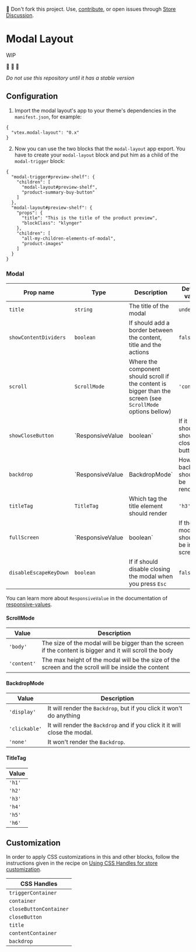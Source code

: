 📢 Don't fork this project. Use, [contribute](https://github.com/vtex-apps/awesome-io#contributing), or open issues through [Store Discussion](https://github.com/vtex-apps/store-discussion).

# Modal Layout

WIP

:construction: :construction: :construction:

*Do not use this repository until it has a stable version*


## Configuration

1. Import the modal layout's app to your theme's dependencies in the `manifest.json`, for example:

```jsonc
{
  "vtex.modal-layout": "0.x"
}
```

2. Now you can use the two blocks that the `modal-layout` app export. You have to create your `modal-layout` block and put him as a child of the `modal-trigger` block:

```jsonc
{
  "modal-trigger#preview-shelf": {
    "children": [
      "modal-layout#preview-shelf",
      "product-summary-buy-button"
    ]
  },
  "modal-layout#preview-shelf": {
    "props": {
      "title": "This is the title of the product preview",
      "blockClass": "klynger"
    },
    "children": [
      "all-my-children-elements-of-modal",
      "product-images"
    ]
  }
}
```

### Modal

| Prop name | Type | Description | Default value |
| --- | --- | --- | --- |
| `title` | `string`| The title of the modal | `undefined` |
| `showContentDividers` | `boolean` | If should add a border between the content, title and the actions | `false` |
| `scroll` | `ScrollMode` | Where the component should scroll if the content is bigger than the screen (see `ScrollMode` options bellow) | `'content'` |
| `showCloseButton`| `ResponsiveValue<boolean> | boolean`| If it should show the close button | `true` |
| `backdrop`| `ResponsiveValue<BackdropMode> | BackdropMode` | How the backdrop should be rendered | `'clickable'` |
| `titleTag` | `TitleTag` | Which tag the title element should render | `'h3'` |
| `fullScreen` | `ResponsiveValue<boolean> | boolean` | If the modal should be in full screen | `false` |
| `disableEscapeKeyDown` | `boolean` | If if should disable closing the modal when you press `Esc` | `false` |

You can learn more about `ResponsiveValue` in the documentation of [responsive-values](https://vtex.io/docs/app/vtex.responsive-values).

#### ScrollMode

| Value | Description |
| --- | --- |
| `'body'` | The size of the modal will be bigger than the screen if the content is bigger and it will scroll the body |
| `'content'` | The max height of the modal will be the size of the screen and the scroll will be inside the content |

#### BackdropMode

| Value | Description |
| --- | --- |
| `'display'` | It will render the `Backdrop`, but if you click it won't do anything |
| `'clickable'` | It will render the `Backdrop` and if you click it it will close the modal. | 
| `'none'` | It won't render the `Backdrop`. |

#### TitleTag

| Value |
| --- |
| `'h1'` |
| `'h2'` |
| `'h3'` |
| `'h4'` |
| `'h5'` |
| `'h6'` |

## Customization

In order to apply CSS customizations in this and other blocks, follow the instructions given in the recipe on [Using CSS Handles for store customization](https://vtex.io/docs/recipes/style/using-css-handles-for-store-customization).

| CSS Handles |
| --- |
| `triggerContainer` |
| `container` |
| `closeButtonContainer` |
| `closeButton` |
| `title` |
| `contentContainer` |
| `backdrop` |
